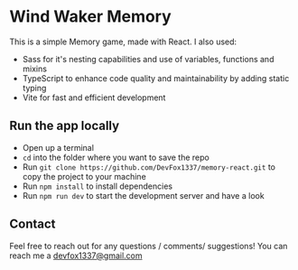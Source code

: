 # Wind Waker Memory

This is a simple Memory game, made with React.
I also used:

- Sass for it's nesting capabilities and use of variables, functions and mixins
- TypeScript to enhance code quality and maintainability by adding static typing
- Vite for fast and efficient development

## Run the app locally

- Open up a terminal
- `cd` into the folder where you want to save the repo
- Run `git clone https://github.com/DevFox1337/memory-react.git` to copy the project to your machine
- Run `npm install` to install dependencies
- Run `npm run dev` to start the development server and have a look

## Contact

Feel free to reach out for any questions / comments/ suggestions! You can reach me a devfox1337@gmail.com

